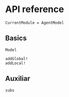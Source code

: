 # API reference

```@meta
CurrentModule = AgentModel
```

## Basics

```@docs
Model

addGlobal!
addLocal!
```

## Auxiliar

```@docs
subs
```
